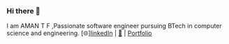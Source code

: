 ### Hi there 👋 
I am AMAN T F ,Passionate software engineer pursuing BTech in computer science and engineering.
[🌐][linkedIn](https://www.linkedin.com/in/aman-tf-84b8b8210/) |
[📧](amanferoz10@gmail.com) |
[Portfolio](https://amanferoz.in/)


